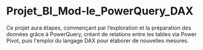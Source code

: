 # Projet_BI_Mod-le_PowerQuery_DAX
Ce projet aura étapes, commençant par l’exploration et la préparation des données grâce à PowerQuery, créant de relations entre les tables via Power Pivot, puis l'emploi du langage DAX pour élaborer de nouvelles mesures.
